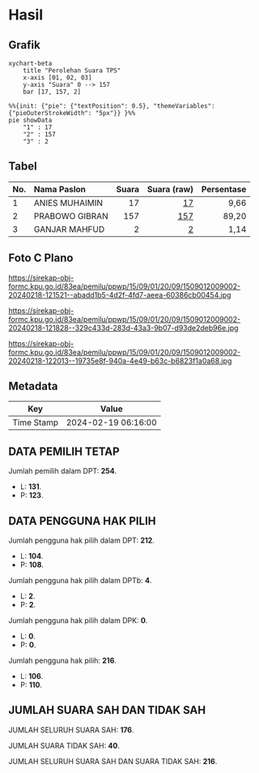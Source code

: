 # Hasil

## Grafik

```mermaid
xychart-beta
    title "Perolehan Suara TPS"
    x-axis [01, 02, 03]
    y-axis "Suara" 0 --> 157
    bar [17, 157, 2]
```

```mermaid
%%{init: {"pie": {"textPosition": 0.5}, "themeVariables": {"pieOuterStrokeWidth": "5px"}} }%%
pie showData
    "1" : 17
    "2" : 157
    "3" : 2
```

## Tabel

| No. | Nama Paslon    | Suara | Suara (raw) | Persentase |
|:--- |:-------------- | -----:| -----------:| ----------:|
| 1   | ANIES MUHAIMIN | 17    | [17][p-1]   | 9,66       |
| 2   | PRABOWO GIBRAN | 157   | [157][p-2]  | 89,20      |
| 3   | GANJAR MAHFUD  | 2     | [2][p-3]    | 1,14       |


[p-1]: https://github.com/gigit-pemilu/pemilu-2024-15-jambi/blob/main/pilpres/hitung-suara/sub/15-jambi/sub/09-tebo/sub/01-tebo-tengah/sub/2009-pelayang/sub/002-tps/sub/paslon-1.txt
[p-2]: https://github.com/gigit-pemilu/pemilu-2024-15-jambi/blob/main/pilpres/hitung-suara/sub/15-jambi/sub/09-tebo/sub/01-tebo-tengah/sub/2009-pelayang/sub/002-tps/sub/paslon-2.txt
[p-3]: https://github.com/gigit-pemilu/pemilu-2024-15-jambi/blob/main/pilpres/hitung-suara/sub/15-jambi/sub/09-tebo/sub/01-tebo-tengah/sub/2009-pelayang/sub/002-tps/sub/paslon-3.txt

## Foto C Plano

https://sirekap-obj-formc.kpu.go.id/83ea/pemilu/ppwp/15/09/01/20/09/1509012009002-20240218-121521--abadd1b5-4d2f-4fd7-aeea-60386cb00454.jpg

https://sirekap-obj-formc.kpu.go.id/83ea/pemilu/ppwp/15/09/01/20/09/1509012009002-20240218-121828--329c433d-283d-43a3-9b07-d93de2deb96e.jpg

https://sirekap-obj-formc.kpu.go.id/83ea/pemilu/ppwp/15/09/01/20/09/1509012009002-20240218-122013--19735e8f-940a-4e49-b63c-b6823f1a0a68.jpg


## Metadata

| Key        | Value               |
| ---------- | ------------------- |
| Time Stamp | 2024-02-19 06:16:00 |


## DATA PEMILIH TETAP

Jumlah pemilih dalam DPT: **254**.
 * L: **131**.
 * P: **123**.

## DATA PENGGUNA HAK PILIH

Jumlah pengguna hak pilih dalam DPT: **212**.
 * L: **104**.
 * P: **108**.

Jumlah pengguna hak pilih dalam DPTb: **4**.
 * L: **2**.
 * P: **2**.

Jumlah pengguna hak pilih dalam DPK: **0**.
 * L: **0**.
 * P: **0**.

Jumlah pengguna hak pilih: **216**.
 * L: **106**.
 * P: **110**.

## JUMLAH SUARA SAH DAN TIDAK SAH

JUMLAH SELURUH SUARA SAH: **176**.

JUMLAH SUARA TIDAK SAH: **40**.

JUMLAH SELURUH SUARA SAH DAN SUARA TIDAK SAH: **216**.


